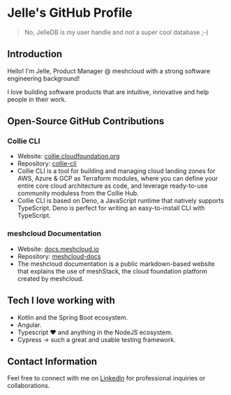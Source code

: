 # Jelle's GitHub Profile

> No, JelleDB is my user handle and not a super cool database ;-)

## Introduction

Hello! I'm Jelle, Product Manager @ meshcloud with a strong software engineering background!

I love building software products that are intuitive, innovative and help people in their work.

## Open-Source GitHub Contributions

### Collie CLI
- Website: [collie.cloudfoundation.org](https://collie.cloudfoundation.org/)
- Repository: [collie-cli](https://github.com/meshcloud/collie-cli)
- Collie CLI is a tool for building and managing cloud landing zones for AWS, Azure & GCP as Terraform modules,
  where you can define your entire core cloud architecture as code, and leverage ready-to-use community moduless
  from the Collie Hub.
- Collie CLI is based on Deno, a JavaScript runtime that natively supports TypeScript.
  Deno is perfect for writing an easy-to-install CLI with TypeScript.

### meshcloud Documentation
- Website: [docs.meshcloud.io](https://docs.meshcloud.io/)
- Repository: [meshcloud-docs](https://github.com/meshcloud/meshcloud-docs)
- The meshcloud documentation is a public markdown-based website that explains
  the use of meshStack, the cloud foundation platform created by meshcloud.

## Tech I love working with

- Kotlin and the Spring Boot ecosystem.
- Angular.
- Typescript ❤️ and anything in the NodeJS ecosystem.
- Cypress -> such a great and usable testing framework.

## Contact Information

Feel free to connect with me on [LinkedIn](https://www.linkedin.com/in/jelledb/) for professional inquiries or collaborations.
